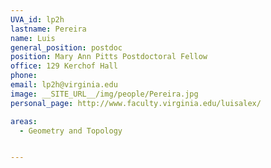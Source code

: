 ```yaml
---
UVA_id: lp2h
lastname: Pereira
name: Luis
general_position: postdoc
position: Mary Ann Pitts Postdoctoral Fellow
office: 129 Kerchof Hall
phone:
email: lp2h@virginia.edu
image: __SITE_URL__/img/people/Pereira.jpg
personal_page: http://www.faculty.virginia.edu/luisalex/

areas:
  - Geometry and Topology


---
```

